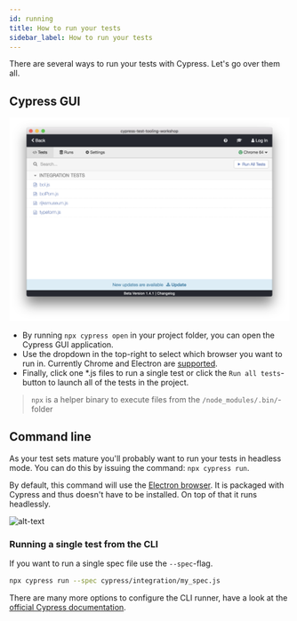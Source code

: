 ```yaml
---
id: running
title: How to run your tests
sidebar_label: How to run your tests
---
```

There are several ways to run your tests with Cypress. Let's go over them all.

## Cypress GUI
![alt-text](/img/cypressGui.png)

- By running ```npx cypress open``` in your project folder, you can open the Cypress GUI application. 
- Use the dropdown in the top-right to select which browser you want to run in. Currently Chrome and Electron are [supported](https://docs.cypress.io/guides/core-concepts/launching-browsers.html#).
- Finally, click one *.js files to run a single test or click the ```Run all tests```-button to launch all of the tests in the project.

> ```npx``` is a helper binary to execute files from the ```/node_modules/.bin/```-folder

## Command line
As your test sets mature you'll probably want to run your tests in headless mode.
You can do this by issuing the command: ```npx cypress run```.
 
By default, this command will use the [Electron browser](https://electronjs.org/). It is packaged with Cypress and thus doesn't have to be installed. On top of that it runs headlessly.

![alt-text](http://localhost:3000/img/setup-tests.37a99697.gif "img")


### Running a single test from the CLI

If you want to run a single spec file use the ```--spec```-flag.

```bash
npx cypress run --spec cypress/integration/my_spec.js
```   

There are many more options to configure the CLI runner, have a look at the [official Cypress documentation](https://docs.cypress.io/guides/guides/command-line.html#cypress-run).